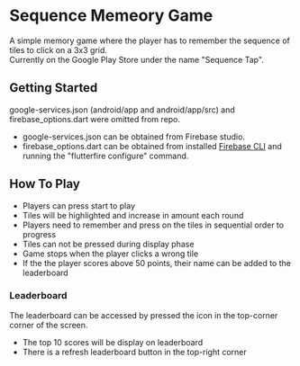 # Sequence Memeory Game
A simple memory game where the player has to remember the sequence of tiles to click on a 3x3 grid.  
Currently on the Google Play Store under the name "Sequence Tap".

## Getting Started
google-services.json (android/app and android/app/src) and firebase_options.dart were omitted from repo.
* google-services.json can be obtained from Firebase studio.
* firebase_options.dart can be obtained from installed [Firebase CLI](https://firebase.google.com/docs/cli) and running the "flutterfire configure" command.

## How To Play
* Players can press start to play
* Tiles will be highlighted and increase in amount each round
* Players need to remember and press on the tiles in sequential order to progress
 * Tiles can not be pressed during display phase
* Game stops when the player clicks a wrong tile
* If the the player scores above 50 points, their name can be added to the leaderboard

### Leaderboard
The leaderboard can be accessed by pressed the icon in the top-corner corner of the screen.
* The top 10 scores will be display on leaderboard
* There is a refresh leaderboard button in the top-right corner
